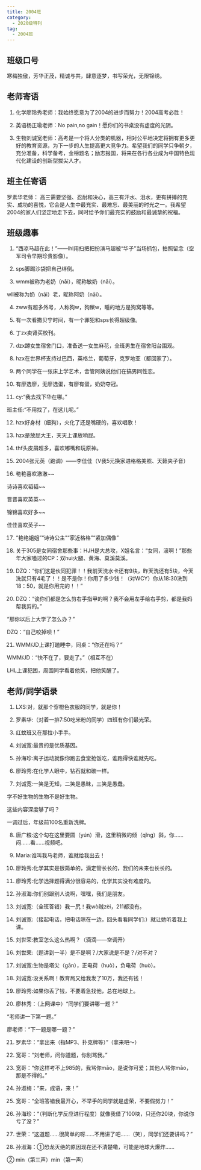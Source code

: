 ```yaml
---
title: 2004班
category:
  - 2020级特刊
tag:
  - 2004班
---
```


## 班级口号

寒梅独傲，芳华正茂，精诚与共，肆意逐梦，书写荣光，无限锦绣。

## 老师寄语

1. 化学廖玲秀老师：我始终愿意为了2004的进步而努力！2004高考必胜！

2. 英语杨正瑜老师：No pain,no gain！愿你们的书桌没有虚度的光阴。

3. 生物刘诚宽老师：高考是一个将人分类的机器，相对公平地决定将拥有更多更好的教育资源，为下一步的人生提高更大竞争力。希望我们的同学只争朝夕，充分准备，科学备考，金榜题名；励志报国，将来在各行各业成为中国特色现代化建设的创新型拔尖人才。

## 班主任寄语

罗素华老师： 高三需要坚强、忍耐和决心，高三有汗水、泪水，更有拼搏的充实、成功的喜悦，它会是人生中最充实、最难忘、最美丽的时光之一。我希望2004的家人们坚定地走下去，同时给予你们最充实的鼓励和最诚挚的祝福。

## 班级趣事

1. “西凉马超在此！”——lhl用扫把把扮演马超被“华子”当场抓包，拍照留念（空军司令早期珍贵影像）。

2. sps脚踢沙袋把自己绊倒。

3. wmm被称为老奶（nāi），昵称敏奶（nāi）。

wll被称为奶（nāi）老，昵称阿奶（nāi）。

4. zww有超多外号，人称狗w，狗屎w，睡的地方是狗窝等等。

5. 有一次看撒贝宁时间，有一个罪犯和sps长得超级像。

6. 丁zx卖肾买校刊。

7. dzx蹲女生宿舍门口，准备送一女生麻花，全班男生在宿舍阳台围观。

8. hzx在世界杯支持过巴西，英格兰，葡萄牙，克罗地亚（都回家了）。

9. 两个同学在一张床上学艺术，舍管阿姨说他们在搞男同性恋。

10. 有廖选廖，无廖选蛋，有廖有蛋，奶奶夺冠。

11. cy:“我去找下华在哪。”

班主任:“不用找了，在这儿呢。”

12. hzx好身材（细狗），火化了还是嘴硬的，喜欢唱歌！

13. hzx是放屁大王，天天上课放响屁。

14. thf头皮屑超多，喜欢嘟嘴和玩原神。

15. 2004张元英（跑调）——李佳佳（V我5元换家进格格美照、天籁夹子音）

16. 艳艳喜欢澈澈~~

诗诗喜欢韬韬~~

晋晋喜欢英英~~

锦锦喜欢好多~~

佳佳喜欢英子~~

17. “艳艳姐姐”“诗诗公主”“家近格格”“紧加偶像”

18. 关于305是女同宿舍那些事：HJH是大总攻，X姐名言：“女同，滚啊！”那些年大家嗑过的CP：双huì火腿、黄海、莫溪莫溪。

19. DZQ：“你们这是伙同犯罪！！我前天洗水卡还有9块，昨天洗还有5块，今天洗就只有4毛了！！是不是你！你用了多少钱！（对WCY）你从18:30洗到18：50，就是你用完的！！”

20. DZQ：“诶你们都是怎么剪右手指甲的啊？我不会用左手给右手剪，都是我妈帮我剪的。”

“那你以后上大学了怎么办？”

DZQ：“自己咬掉呗！”

21. WMM/JD上课打瞌睡中，同桌：“你还在吗？”

WMM/JD：“快不在了，要走了。”（相互不在）

LHL上课犯困，周围同学看着他笑，把他笑醒了。

## 老师/同学语录

1. LXS:对，就那个穿橙色衣服的同学，就是你！

2. 罗素华:（对着一排7:50吃米粉的同学）四班有你们最光荣。

3. 红蚊班又在那拉小手手。

4. 刘诚宽:最贵的是优质基因。

5. 孙海珍:离子运动就像你跑去食堂抢饭吃，谁跑得快谁就先吃。

6. 廖玲秀:在化学人眼中，钻石就和碳一样。

7. 刘诚宽:一笑是无知，二笑是愚昧，三笑是愚蠢。

学不好生物的生物不是好生物。

这些内容深度够了吗？

一调过后，年级前100名重新洗牌。

8. 唐广粮:这个勾在这里要圆（yún）滑，这里稍微的倾（qǐng）斜，你......闷......看......视频吧。

9. Maria:谁叫我马老师，谁就给我出去！

10. 廖玲秀:化学其实是很简单的，滴定管长长的，我们的未来也长长的。

11. 廖玲秀:化学选择题得满分很容易的，化学其实没有难度的。

12. 孙淑海:你们别跟别人说啊，嘿嘿，我们是朋友。

13. 刘诚宽:（全班答错）我一尻！我wò贼zèi，211都没有。

14. 刘诚宽:（接起电话，把电话晾在一边，回头看看同学们:）就让她听着我上课。

15. 刘世荣:教室怎么这么热啊？（滴滴——空调开）

16. 刘世荣:（题讲到一半）是不是啊？/大家说是不是？/对不对？

17. 刘诚宽:生物是塔尖（gān），正电荷（huò），负电荷（huò）。

18. 刘诚宽:没关系啊！教育局又给我发了10万，我还有钱！

19. 廖玲秀:如果你丢了钱，不要着急找他，总在地球上。

20. 廖林秀：（上网课中）“同学们要讲哪一题？”

“老师讲一下第一题。”

廖老师：“下一题是哪一题？”

21. 罗素华：“拿出来（指MP3、扑克牌等）”（拿来吧～）

22. 宽哥：“刘老师，问你道题，你别骂我。”

23. 宽哥：“你这样考不上985的，我骂你māo，是说你可爱；其他人骂你māo，那是不得的。”

24. 孙淑梅：“来，成语，来！”

25. 宽哥：“全班答错我最开心，不举手的同学就是虚荣，不要假努力！”

26. 孙海珍：“（判断化学反应进行程度）就像我借了100块，只还你20块，你说你亏了没？”

27. 世荣：“这道题……很简单的呀……不用讲了吧……（笑），同学们还要讲吗？”

28. 孙淑海：①恐龙灭绝的原因现在还不清楚嘞，可能是地球大爆炸……        

② min（第三声）min（第一声）